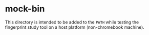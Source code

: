 # mock-bin

This directory is intended to be added to the `PATH` while testing the
fingerprint study tool on a host platform (non-chromebook machine).
